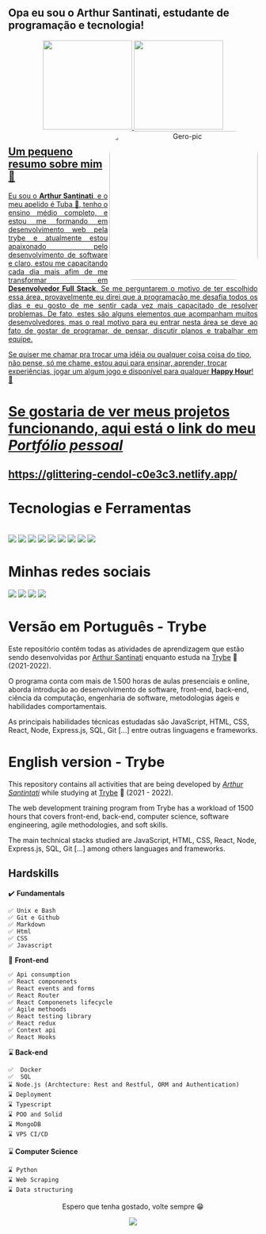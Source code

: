 ## Opa eu sou o Arthur Santinati, estudante de programação e tecnologia!

<div align="center">
  <a href="https://github.com/Arthur-Santinati">
  <img height="180em" src="https://github-readme-stats.vercel.app/api?username=Arthur-Santinati&show_icons=true&theme=dark&include_all_commits=true&count_private=true"/>
  <img height="180em" src="https://github-readme-stats.vercel.app/api/top-langs/?username=Arthur-Santinati&layout=compact&langs_count=7&theme=dark"/>
    <img height="300px" align="right" alt="Gero-pic" height="160" style="border-radius:50px;" src="https://i.picasion.com/pic92/73d5a389adc00b40cf0df8e5cd4bff8e.gif?">
</div>
  
## Um pequeno resumo sobre mim 👋
<div align="justify">
  Eu sou o <strong>Arthur Santinati</strong>, e o meu apelido é Tuba 🦈, tenho o ensino médio completo, e estou me formando em desenvolvimento web pela trybe e atualmente estou apaixonado pelo desenvolvimento de software e claro, estou   me capacitando cada dia mais afim de me transformar em <strong>Desenvolvedor Full Stack</strong>. Se me perguntarem o motivo de ter escolhido essa área, provavelmente eu direi que a programação me desafia todos os dias e eu gosto de me sentir cada vez mais capacitado de resolver problemas. De fato, estes são alguns elementos que acompanham muitos desenvolvedores, mas o real motivo para eu entrar nesta área se deve ao fato de gostar de programar, de pensar, discutir planos e trabalhar em equipe.
 </div>

Se quiser me chamar pra trocar uma idéia ou qualquer coisa coisa do tipo, não pense, só me chame, estou aqui para ensinar, aprender, trocar experiências, jogar um algum jogo e disponível para qualquer <strong>Happy Hour</strong>!🎉
  
  
  
  # Se gostaria de ver meus projetos funcionando, aqui está o link do meu _Portfólio pessoal_
  ## https://glittering-cendol-c0e3c3.netlify.app/
  
# Tecnologias e Ferramentas

<div style="display: inline_block"><br>
  <img src="https://img.shields.io/badge/JavaScript-F7DF1E?style=for-the-badge&logo=javascript&logoColor=black">
  <img src="https://img.shields.io/badge/HTML5-E34F26?style=for-the-badge&logo=html5&logoColor=white">
  <img src="https://img.shields.io/badge/Jest-F7DF1E?style=for-the-badge&logo=jest&logoColor=black">
  <img src="https://img.shields.io/badge/CSS3-1572B6?style=for-the-badge&logo=css3&logoColor=white">
  <img src="https://img.shields.io/badge/React-20232A?style=for-the-badge&logo=react&logoColor=61DAFB">
    <img src="https://img.shields.io/badge/Chai-F7DF1E?style=for-the-badge&logo=chai&logoColor=black">
  <img src="https://img.shields.io/badge/Redux-593D88?style=for-the-badge&logo=redux&logoColor=white">
  <img src="https://img.shields.io/badge/React_Router-CA4245?style=for-the-badge&logo=react-router&logoColor=white">
  <img src="https://img.shields.io/badge/Git-E34F26?style=for-the-badge&logo=git&logoColor=white">
<!--   <img src="https://img.shields.io/badge/Python-3776AB?style=for-the-badge&logo=python&logoColor=white"> -->
</p>
</div>
  
  # Minhas redes sociais
 
<div> 
  <a href="https://www.instagram.com/santinatiarthur/" target="_blank"><img src="https://img.shields.io/badge/-My Instagram-%23E4405F?style=for-the-badge&logo=instagram&logoColor=white" target="_blank"></a>
  <a href="https://www.linkedin.com/in/arthur-santinati/" target="_blank"><img src="https://img.shields.io/badge/-My LinkedIn-%230077B5?style=for-the-badge&logo=linkedin&logoColor=white" target="_blank"></a> 
  <a href="mailto:arthursantinati02@outlook.com" target="_blank"><img src="https://img.shields.io/badge/My Email-0078D4?style=for-the-badge&logo=microsoft-outlook&logoColor=white" target="_blank"></a> 
  <a href="https://api.whatsapp.com/send?phone=5519999913640&text=Ol%C3%A1,%20Gero!%20" target="_blank"><img src="https://img.shields.io/badge/-My Whatsapp-%2362C829?style=for-the-badge&logo=whatsapp&logoColor=white" target="_blank"></a>
  
 
# Versão em Português - Trybe

Este repositório contêm todas as atividades de aprendizagem que estão sendo desenvolvidas por [Arthur Santinati](https://www.linkedin.com/in/arthur-santinati/) enquanto estuda na [Trybe](https://www.betrybe.com/) :rocket: (2021-2022).

O programa conta com mais de 1.500 horas de aulas presenciais e online, aborda introdução ao desenvolvimento de software, front-end, back-end, ciência da computação, engenharia de software, metodologias ágeis e habilidades comportamentais.

As principais habilidades técnicas estudadas são JavaScript, HTML, CSS, React, Node, Express.js, SQL, Git [...] entre outras linguagens e frameworks.

# English version - Trybe

This repository contains all activities that are being developed by _[Arthur Santintati](https://www.linkedin.com/in/arthur-santinati/)_ while studying at [Trybe](https://www.betrybe.com/) 🚀 (2021 - 2022).

The web development training program from Trybe has a workload of 1500 hours that covers front-end, back-end, computer science, software engineering, agile methodologies, and soft skills.

The main technical stacks studied are JavaScript, HTML, CSS, React, Node, Express.js, SQL, Git [...] among others languages and frameworks.
  
<div>
  
 ## Hardskills

✔️   **Fundamentals**

 ```
 ✅ Unix e Bash 
 ✅ Git e Github
 ✅ Markdown  
 ✅ Html
 ✅ CSS 
 ✅ Javascript
 ```


🔵 **Front-end**

 ```
 ✅ Api consumption
 ✅ React componenets
 ✅ React events and forms
 ✅ React Router
 ✅ React Componenets lifecycle
 ✅ Agile methoods
 ✅ React testing library
 ✅ React redux
 ✅ Context api
 ✅ React Hooks
 ```

⌛ **Back-end**

 ```
 ✅  Docker
 ✅  SQL
 ⌛ Node.js (Archtecture: Rest and Restful, ORM and Authentication)
 ⌛ Deployment
 ⌛ Typescript
 ⌛ POO and Solid 
 ⌛ MongoDB
 ⌛ VPS CI/CD
 ```


⌛ **Computer Science**

 ```
 ⌛ Python
 ⌛ Web Scraping 
 ⌛ Data structuring  
 ```


</div>
<p align="center">Espero que tenha gostado, volte sempre 😁</p>
<p align="center">   <img alingn="center" src="https://profile-counter.glitch.me/Arthur-Santinati/count.svg" /></p>
